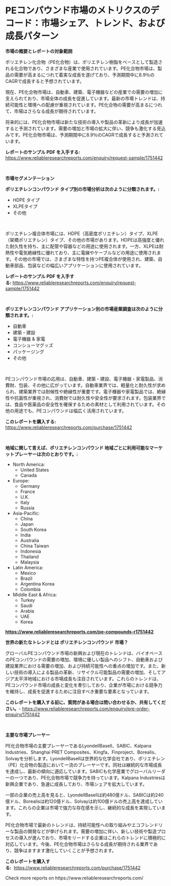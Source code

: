 <p><h1>PEコンパウンド市場のメトリクスのデコード：市場シェア、トレンド、および成長パターン</h1></p><p><strong>市場の概要とレポートの対象範囲</strong></p>
<p><p>ポリエチレン化合物（PE化合物）は、ポリエチレン樹脂をベースとして製造される化合物であり、さまざまな産業で使用されています。PE化合物市場は、製品の需要が高まるにつれて着実な成長を遂げており、予測期間中に8.9％のCAGRで成長すると予想されています。</p><p>現在、PE化合物市場は、自動車、建築、電子機器などの産業での需要の増加に支えられており、市場全体の成長を促進しています。最新の市場トレンドは、持続可能性と環境への配慮が重視されています。PE化合物の需要が高まるにつれて、市場はさらなる成長が期待されています。</p><p>将来的には、PE化合物市場は新たな技術の導入や製品の革新により成長が加速すると予測されています。需要の増加と市場の拡大に伴い、競争も激化する見込みです。PE化合物市場は、予測期間中に8.9％のCAGRで成長すると予測されています。</p></p>
<p><strong>レポートのサンプル PDF を入手する:</strong> <a href="https://www.reliableresearchreports.com/enquiry/request-sample/1751442">https://www.reliableresearchreports.com/enquiry/request-sample/1751442</a></p>
<p>&nbsp;</p>
<p><strong>市場セグメンテーション</strong></p>
<p><strong>ポリエチレンコンパウンド タイプ別の市場分析は次のように分類されます。:</strong></p>
<p><ul><li>HDPE タイプ</li><li>XLPEタイプ</li><li>その他</li></ul></p>
<p>&nbsp;</p>
<p><p>ポリエチレン複合体市場には、HDPE（高密度ポリエチレン）タイプ、XLPE（架橋ポリエチレン）タイプ、その他の市場があります。HDPEは高強度と優れた耐久性を持ち、主に配管や容器などの用途に使用されます。一方、XLPEは耐熱性や電気絶縁性に優れており、主に電線やケーブルなどの用途に使用されます。その他の市場では、さまざまな特性を持つPE複合体が使用され、建築、自動車部品、包装などの幅広いアプリケーションに使用されています。</p></p>
<p><strong>レポートのサンプル PDF を入手する:</strong>&nbsp;<a href="https://www.reliableresearchreports.com/enquiry/request-sample/1751442">https://www.reliableresearchreports.com/enquiry/request-sample/1751442</a></p>
<p>&nbsp;</p>
<p><strong> ポリエチレンコンパウンド アプリケーション別の市場産業調査は次のように分類されます。:</strong></p>
<p><ul><li>自動車</li><li>建築・建設</li><li>電子機器 & 家電</li><li>コンシューマグッズ</li><li>パッケージング</li><li>その他</li></ul></p>
<p>&nbsp;</p>
<p><p>PEコンパウンド市場の応用は、自動車、建築・建設、電子機器・家電製品、消費財、包装、その他に広がっています。自動車業界では、軽量化と耐久性が求められ、建築業界では耐候性や絶縁性が重要です。電子機器や家電製品では、絶縁性や抗菌性が重視され、消費財では耐久性や安全性が要求されます。包装業界では、食品や医薬品の安全性を確保するための素材として利用されています。その他の用途でも、PEコンパウンドは幅広く活用されています。</p></p>
<p><strong>このレポートを購入する:</strong>&nbsp; <a href="https://www.reliableresearchreports.com/purchase/1751442">https://www.reliableresearchreports.com/purchase/1751442</a></p>
<p>&nbsp;</p>
<p><strong>地域に関して言えば、ポリエチレンコンパウンド 地域ごとに利用可能なマーケットプレーヤーは次のとおりです。:</strong></p>
<p><ul>
    <li>
        North America:
        <ul>
            <li>United States</li>
            <li>Canada</li>
        </ul>
    </li>
    <li>
        Europe:
        <ul>
            <li>Germany</li>
            <li>France</li>
            <li>U.K.</li>
            <li>Italy</li>
            <li>Russia</li>
        </ul>
    </li>
    <li>
        Asia-Pacific:
        <ul>
            <li>China</li>
            <li>Japan</li>
            <li>South Korea</li>
            <li>India</li>
            <li>Australia</li>
            <li>China Taiwan</li>
            <li>Indonesia</li>
            <li>Thailand</li>
            <li>Malaysia</li>
        </ul>
    </li>
    <li>
        Latin America:
        <ul>
            <li>Mexico</li>
            <li>Brazil</li>
            <li>Argentina Korea</li>
            <li>Colombia</li>
        </ul>
    </li>
    <li>
        Middle East & Africa:
        <ul>
            <li>Turkey</li>
            <li>Saudi</li>
            <li>Arabia</li>
            <li>UAE</li>
            <li>Korea</li>
        </ul>
    </li>
    </ul></p>
<p><strong><a href="https://www.reliableresearchreports.com/pe-compounds-r1751442">https://www.reliableresearchreports.com/pe-compounds-r1751442</a></strong>&nbsp;</p>
<p><strong>世界の新たなトレンドとは ポリエチレンコンパウンド 市場？</strong></p>
<p><p>グローバルPEコンパウンド市場の新興および現在のトレンドは、バイオベースのPEコンパウンドの需要の増加、環境に優しい製品へのシフト、自動車および建設業界における需要の増加、および持続可能性への重点の増加です。また、新しい技術の導入による製品の革新、リサイクル可能製品の需要の増加、そしてアジア太平洋地域における市場成長も注目されています。これらのトレンドは、PEコンパウンド市場の成長と変化を牽引しており、企業が市場における競争力を維持し、成長を促進するために注目すべき重要な要素となっています。</p></p>
<p><strong>このレポートを購入する前に、質問がある場合は問い合わせるか、共有してください。</strong>- <a href="https://www.reliableresearchreports.com/enquiry/pre-order-enquiry/1751442">https://www.reliableresearchreports.com/enquiry/pre-order-enquiry/1751442</a></p>
<p>&nbsp;</p>
<p><strong>主要な市場プレーヤー</strong></p>
<p><p>PE化合物市場の主要プレーヤーであるLyondellBasell、SABIC、Kalpana Industries、Shanghai PRET Composites、Kingfa、Finproject、Borealis、Solvayを分析します。LyondellBasellは世界的な化学会社であり、ポリエチレン（PE）化合物の製造において一流のプレーヤーです。同社は継続的な市場成長を達成し、最新の傾向に適応しています。SABICも化学産業でグローバルリーダーの一つであり、PE化合物市場で競争力を持っています。Kalpana Industriesは新興企業であり、急速に成長しており、市場シェアを拡大しています。</p><p>一部の企業の売上高を見ると、LyondellBasellは約480億ドル、SABICは約240億ドル、Borealisは約120億ドル、Solvayは約100億ドルの売上高を達成しています。これらの企業は市場で強力な存在感を示し、継続的な成長を実現しています。</p><p>PE化合物市場で最新のトレンドは、持続可能性への取り組みやエコフレンドリーな製品の開発などが挙げられます。需要の増加に伴い、新しい技術や製造プロセスの導入が進んでおり、市場をリードする企業はこれらのトレンドに積極的に対応しています。今後、PE化合物市場はさらなる成長が期待される業界であり、競争はますます激化していくことが予想されます。</p></p>
<p><strong>このレポートを購入する:</strong>&nbsp;&nbsp;<a href="https://www.reliableresearchreports.com/purchase/1751442">https://www.reliableresearchreports.com/purchase/1751442</a></p>
<p>Check more reports on https://www.reliableresearchreports.com/</p>